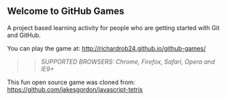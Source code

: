 ## Welcome to GitHub Games

A project based learning activity for people who are getting started with Git and GitHub.

You can play the game at: http://richardrob24.github.io/github-games/

>> _*SUPPORTED BROWSERS*: Chrome, Firefox, Safari, Opera and IE9+_

This fun open source game was cloned from: https://github.com/jakesgordon/javascript-tetris
